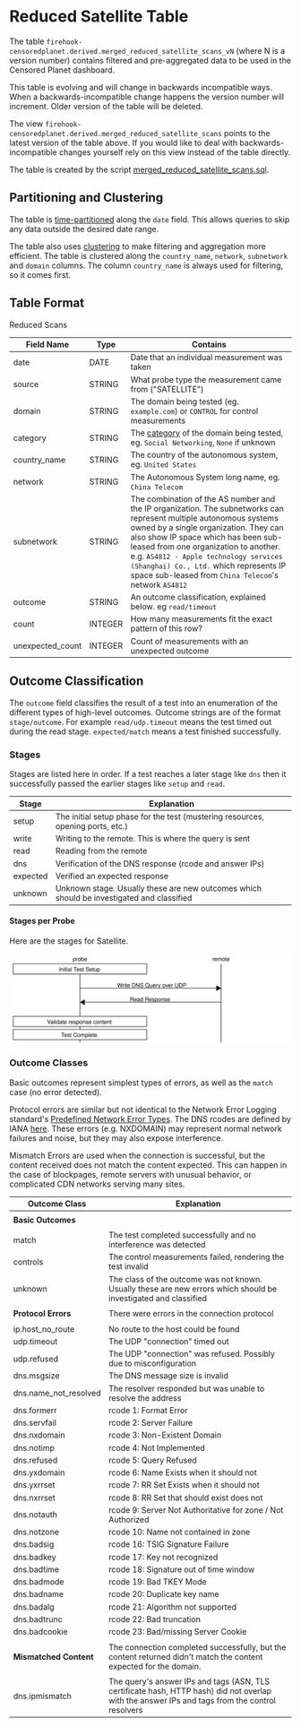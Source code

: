 # Reduced Satellite Table

The table `firehook-censoredplanet.derived.merged_reduced_satellite_scans_vN` (where N is a version number)
contains filtered and pre-aggregated data to be used in the Censored Planet dashboard.

This table is evolving and will change in backwards incompatible ways. When a backwards-incompatible
change happens the version number will increment. Older version of the table will be deleted.

The view `firehook-censoredplanet.derived.merged_reduced_satellite_scans` points to the latest version of
the table above. If you would like to deal with backwards-incompatible changes yourself rely on
this view instead of the table directly.

The table is created by the script
[merged_reduced_satellite_scans.sql](../table/queries/merged_reduced_satellite_scans.sql).

## Partitioning and Clustering

The table is [time-partitioned](https://cloud.google.com/bigquery/docs/partitioned-tables) along the `date` field.
This allows queries to skip any data outside the desired date range.

The table also uses [clustering](https://cloud.google.com/bigquery/docs/clustered-tables) to make filtering and aggregation
more efficient. The table is clustered along the `country_name`, `network`, `subnetwork` and `domain` columns.
The column `country_name` is always used for filtering, so it comes first.

## Table Format

Reduced Scans

| Field Name       | Type    | Contains |
| ---------------- | ------- | -------- |
| date             | DATE    | Date that an individual measurement was taken |
| source           | STRING  | What probe type the measurement came from ("SATELLITE") |
| domain           | STRING  | The domain being tested (eg. `example.com`) or `CONTROL` for control measurements |
| category         | STRING  | The [category](domain_categories.md) of the domain being tested, eg. `Social Networking`, `None` if unknown |
| country_name     | STRING  | The country of the autonomous system, eg. `United States`  |
| network          | STRING  | The Autonomous System long name, eg. `China Telecom` |
| subnetwork       | STRING  | The combination of the AS number and the IP organization. The subnetworks can represent multiple autonomous systems owned by a single organization. They can also show IP space which has been sub-leased from one organization to another. e.g. `AS4812 - Apple technology services (Shanghai) Co., Ltd.` which represents IP space sub-leased from `China Telecom`'s network `AS4812` |
| outcome          | STRING  | An outcome classification, explained below. eg `read/timeout` |
| count            | INTEGER | How many measurements fit the exact pattern of this row? |
| unexpected_count | INTEGER | Count of measurements with an unexpected outcome |

## Outcome Classification

The `outcome` field classifies the result of a test into an enumeration of the different types of high-level outcomes. Outcome strings are of the format `stage/outcome`. For example `read/udp.timeout` means the test timed out during the read stage. `expected/match` means a test finished successfully.

### Stages

Stages are listed here in order. If a test reaches a later stage like `dns` then it successfully passed the earlier stages like `setup` and `read`.

| Stage       | Explanation |
| ----------- | ----------- |
| setup       | The initial setup phase for the test (mustering resources, opening ports, etc.) |
| write       | Writing to the remote. This is where the query is sent |
| read        | Reading from the remote |
| dns         | Verification of the DNS response (rcode and answer IPs) |
| expected    | Verified an expected response |
| unknown     | Unknown stage. Usually these are new outcomes which should be investigated and classified |

#### Stages per Probe

Here are the stages for Satellite.

![satellite connection diagram](diagrams/satellite.svg)

### Outcome Classes

Basic outcomes represent simplest types of errors, as well as the `match` case (no error detected).

Protocol errors are similar but not identical to the Network Error Logging standard's [Predefined Network Error Types](https://www.w3.org/TR/network-error-logging/#predefined-network-error-types). The DNS rcodes are defined by IANA [here](https://www.iana.org/assignments/dns-parameters/dns-parameters.xhtml). These errors (e.g. NXDOMAIN) may represent normal network failures and noise, but they may also expose interference.

Mismatch Errors are used when the connection is successful, but the content received does not match the content expected. This can happen in the case of blockpages, remote servers with unusual behavior, or complicated CDN networks serving many sites.

| Outcome Class           | Explanation |
| ----------------------- | ----------- |
|                         |
| **Basic Outcomes**      |
|                         |
| match                   | The test completed successfully and no interference was detected |
| controls                | The control measurements failed, rendering the test invalid |
| unknown                 | The class of the outcome was not known. Usually these are new errors which should be investigated and classified |
|                         |
| **Protocol Errors**     | There were errors in the connection protocol |
|                         |
| ip.host_no_route        | No route to the host could be found |
| udp.timeout             | The UDP "connection" timed out |
| udp.refused             | The UDP "connection" was refused. Possibly due to misconfiguration |
| dns.msgsize             | The DNS message size is invalid |
| dns.name_not_resolved   | The resolver responded but was unable to resolve the address |
| dns.formerr             | rcode 1: Format Error |
| dns.servfail            | rcode 2: Server Failure |
| dns.nxdomain            | rcode 3: Non-Existent Domain |
| dns.notimp              | rcode 4: Not Implemented |
| dns.refused             | rcode 5: Query Refused |
| dns.yxdomain            | rcode 6: Name Exists when it should not |
| dns.yxrrset             | rcode 7: RR Set Exists when it should not |
| dns.nxrrset             | rcode 8: RR Set that should exist does not |
| dns.notauth             | rcode 9: Server Not Authoritative for zone / Not Authorized |
| dns.notzone             | rcode 10: Name not contained in zone |
| dns.badsig              | rcode 16: TSIG Signature Failure |
| dns.badkey              | rcode 17: Key not recognized |
| dns.badtime             | rcode 18: Signature out of time window |
| dns.badmode             | rcode 19: Bad TKEY Mode |
| dns.badname             | rcode 20: Duplicate key name |
| dns.badalg              | rcode 21: Algorithm not supported |
| dns.badtrunc            | rcode 22: Bad truncation |
| dns.badcookie           | rcode 23: Bad/missing Server Cookie |
|                         |
| **Mismatched Content**  | The connection completed successfully, but the content returned didn't match the content expected for the domain. |
|                         |
| dns.ipmismatch          | The query's answer IPs and tags (ASN, TLS certificate hash, HTTP hash) did not overlap with the answer IPs and tags from the control resolvers |
